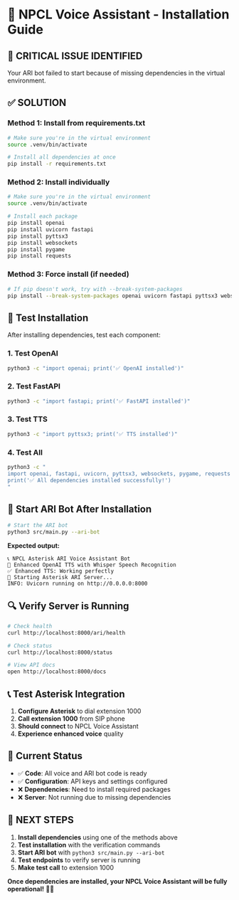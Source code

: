# 🔧 NPCL Voice Assistant - Installation Guide

## 🚨 **CRITICAL ISSUE IDENTIFIED**

Your ARI bot failed to start because of missing dependencies in the virtual environment.

## ✅ **SOLUTION**

### **Method 1: Install from requirements.txt**
```bash
# Make sure you're in the virtual environment
source .venv/bin/activate

# Install all dependencies at once
pip install -r requirements.txt
```

### **Method 2: Install individually**
```bash
# Make sure you're in the virtual environment
source .venv/bin/activate

# Install each package
pip install openai
pip install uvicorn fastapi
pip install pyttsx3
pip install websockets
pip install pygame
pip install requests
```

### **Method 3: Force install (if needed)**
```bash
# If pip doesn't work, try with --break-system-packages
pip install --break-system-packages openai uvicorn fastapi pyttsx3 websockets pygame requests
```

## 🧪 **Test Installation**

After installing dependencies, test each component:

### **1. Test OpenAI**
```bash
python3 -c "import openai; print('✅ OpenAI installed')"
```

### **2. Test FastAPI**
```bash
python3 -c "import fastapi; print('✅ FastAPI installed')"
```

### **3. Test TTS**
```bash
python3 -c "import pyttsx3; print('✅ TTS installed')"
```

### **4. Test All**
```bash
python3 -c "
import openai, fastapi, uvicorn, pyttsx3, websockets, pygame, requests
print('✅ All dependencies installed successfully!')
"
```

## 🚀 **Start ARI Bot After Installation**

```bash
# Start the ARI bot
python3 src/main.py --ari-bot
```

**Expected output:**
```
📞 NPCL Asterisk ARI Voice Assistant Bot
🎤 Enhanced OpenAI TTS with Whisper Speech Recognition
✅ Enhanced TTS: Working perfectly
🚀 Starting Asterisk ARI Server...
INFO: Uvicorn running on http://0.0.0.0:8000
```

## 🔍 **Verify Server is Running**

```bash
# Check health
curl http://localhost:8000/ari/health

# Check status
curl http://localhost:8000/status

# View API docs
open http://localhost:8000/docs
```

## 📞 **Test Asterisk Integration**

1. **Configure Asterisk** to dial extension 1000
2. **Call extension 1000** from SIP phone
3. **Should connect** to NPCL Voice Assistant
4. **Experience enhanced voice** quality

## 🎯 **Current Status**

- ✅ **Code**: All voice and ARI bot code is ready
- ✅ **Configuration**: API keys and settings configured
- ❌ **Dependencies**: Need to install required packages
- ❌ **Server**: Not running due to missing dependencies

## 🚨 **NEXT STEPS**

1. **Install dependencies** using one of the methods above
2. **Test installation** with the verification commands
3. **Start ARI bot** with `python3 src/main.py --ari-bot`
4. **Test endpoints** to verify server is running
5. **Make test call** to extension 1000

**Once dependencies are installed, your NPCL Voice Assistant will be fully operational!** 🎤📞